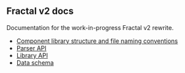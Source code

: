## Fractal v2 docs

Documentation for the work-in-progress Fractal v2 rewrite.

* [Component library structure and file naming conventions](/docs/directory-structure.md)
* [Parser API](/docs/parser.md)
* [Library API](/docs/library.md)
* [Data schema](/docs/data.md)
